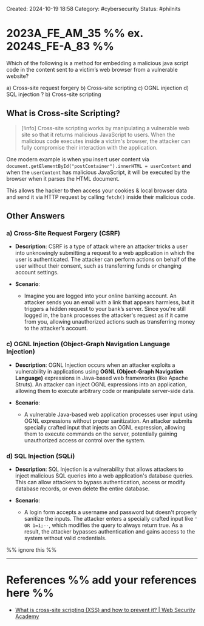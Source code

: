 Created: 2024-10-19 18:58
Category: #cybersecurity
Status: #philnits



# 2023A_FE_AM_35 %% ex. 2024S_FE-A_83 %%

Which of the following is a method for embedding a malicious java script code in the content sent to a victim’s web browser from a vulnerable website?

a) Cross-site request forgery
b) Cross-site scripting
c) OGNL injection
d) SQL injection
?
b) Cross-site scripting

## What is Cross-site Scripting?

> [!info] Cross-site scripting works by manipulating a vulnerable web site so that it returns malicious JavaScript to users. When the malicious code executes inside a victim's browser, the attacker can fully compromise their interaction with the application.

One modern example is when you insert user content via `document.getElementById("postContainer").innerHTML = userContent` and when the `userContent` has malicious JavaScript, it will be executed by the browser when it parses the HTML document.

This allows the hacker to then access your cookies & local browser data and send it via HTTP request by calling `fetch()` inside their malicious code.

## Other Answers

### a) **Cross-Site Request Forgery (CSRF)**

- **Description**: CSRF is a type of attack where an attacker tricks a user into unknowingly submitting a request to a web application in which the user is authenticated. The attacker can perform actions on behalf of the user without their consent, such as transferring funds or changing account settings.

- **Scenario**:

    - Imagine you are logged into your online banking account. An attacker sends you an email with a link that appears harmless, but it triggers a hidden request to your bank’s server. Since you're still logged in, the bank processes the attacker's request as if it came from you, allowing unauthorized actions such as transferring money to the attacker’s account.

### c) **OGNL Injection (Object-Graph Navigation Language Injection)**

- **Description**: OGNL Injection occurs when an attacker exploits a vulnerability in applications using **OGNL (Object-Graph Navigation Language)** expressions in Java-based web frameworks (like Apache Struts). An attacker can inject OGNL expressions into an application, allowing them to execute arbitrary code or manipulate server-side data.

- **Scenario**:

    - A vulnerable Java-based web application processes user input using OGNL expressions without proper sanitization. An attacker submits specially crafted input that injects an OGNL expression, allowing them to execute commands on the server, potentially gaining unauthorized access or control over the system.

### d) **SQL Injection (SQLi)**

- **Description**: SQL Injection is a vulnerability that allows attackers to inject malicious SQL queries into a web application's database queries. This can allow attackers to bypass authentication, access or modify database records, or even delete the entire database.

- **Scenario**:

    - A login form accepts a username and password but doesn't properly sanitize the inputs. The attacker enters a specially crafted input like `' OR 1=1;--`, which modifies the query to always return true. As a result, the attacker bypasses authentication and gains access to the system without valid credentials.

%% ignore this %%
<!--SR:!2025-04-12,41,290-->
---









# References %% add your references here %%
- [What is cross-site scripting (XSS) and how to prevent it? | Web Security Academy](https://portswigger.net/web-security/cross-site-scripting)